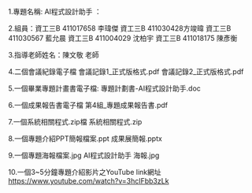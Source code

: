 1.專題名稱: AI程式設計助手 ：

2.組員：資工三B 411017658 李瑋傑  資工三B 411030428方竣暐 資工三B 411030567  藍允晨  資工三B 411004029 沈柏宇 
        資工三B  411018175  陳彥衡

3.指導老師姓名：陳文敬 老師 

4.二個會議紀錄電子檔
會議記錄1_正式版格式.pdf
會議記錄2_正式版格式.pdf

5.一個畢業專題計畫書電子檔:
專題計劃書-AI程式設計助手.doc

6.一個成果報告書電子檔
第4組_專題成果報告書.pdf

7.一個系統相關程式.zip檔
系統相關程式.zip


8.一個專題介紹PPT簡報檔案.ppt
成果展簡報.pptx

9.一個專題海報檔案.jpg
AI程式設計助手 海報.jpg

10.一個3~5分鐘專題介紹影片之YouTube link網址
https://www.youtube.com/watch?v=3hcIFbb3zLk
